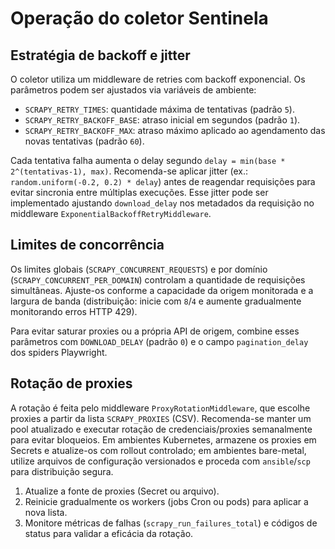 # Operação do coletor Sentinela

## Estratégia de backoff e jitter

O coletor utiliza um middleware de retries com backoff exponencial. Os parâmetros
podem ser ajustados via variáveis de ambiente:

- `SCRAPY_RETRY_TIMES`: quantidade máxima de tentativas (padrão `5`).
- `SCRAPY_RETRY_BACKOFF_BASE`: atraso inicial em segundos (padrão `1`).
- `SCRAPY_RETRY_BACKOFF_MAX`: atraso máximo aplicado ao agendamento das novas
  tentativas (padrão `60`).

Cada tentativa falha aumenta o delay segundo `delay = min(base * 2^(tentativas-1), max)`.
Recomenda-se aplicar jitter (ex.: `random.uniform(-0.2, 0.2) * delay`) antes de
reagendar requisições para evitar sincronia entre múltiplas execuções. Esse jitter
pode ser implementado ajustando `download_delay` nos metadados da requisição no
middleware `ExponentialBackoffRetryMiddleware`.

## Limites de concorrência

Os limites globais (`SCRAPY_CONCURRENT_REQUESTS`) e por domínio
(`SCRAPY_CONCURRENT_PER_DOMAIN`) controlam a quantidade de requisições simultâneas.
Ajuste-os conforme a capacidade da origem monitorada e a largura de banda
(distribuição: inicie com `8`/`4` e aumente gradualmente monitorando erros HTTP 429).

Para evitar saturar proxies ou a própria API de origem, combine esses parâmetros com
`DOWNLOAD_DELAY` (padrão `0`) e o campo `pagination_delay` dos spiders Playwright.

## Rotação de proxies

A rotação é feita pelo middleware `ProxyRotationMiddleware`, que escolhe proxies a
partir da lista `SCRAPY_PROXIES` (CSV). Recomenda-se manter um pool atualizado e
executar rotação de credenciais/proxies semanalmente para evitar bloqueios. Em
ambientes Kubernetes, armazene os proxies em Secrets e atualize-os com rollout
controlado; em ambientes bare-metal, utilize arquivos de configuração versionados e
proceda com `ansible`/`scp` para distribuição segura.

1. Atualize a fonte de proxies (Secret ou arquivo).
2. Reinicie gradualmente os workers (jobs Cron ou pods) para aplicar a nova lista.
3. Monitore métricas de falhas (`scrapy_run_failures_total`) e códigos de status para
   validar a eficácia da rotação.
